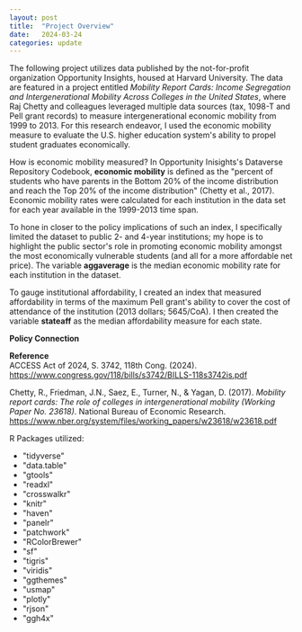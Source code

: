 ```yaml
---
layout: post
title:  "Project Overview"
date:   2024-03-24 
categories: update
---
```


The following project utilizes data published by the not-for-profit organization Opportunity Insights, housed at Harvard University. The data are featured in a project entitled *Mobility Report Cards: Income Segregation and Intergenerational Mobility Across Colleges in the United States*, where Raj Chetty and colleagues leveraged multiple data sources (tax, 1098-T and Pell grant records) to measure intergenerational economic mobility from 1999 to 2013. For this research endeavor, I used the economic mobility measure to evaluate the U.S. higher education system's ability to propel student graduates economically. 

How is economic mobility measured? In Opportunity Inisights's Dataverse Repository Codebook, **economic mobility** is defined as the "percent of students who have parents in the Bottom 20% of the income distribution and reach the Top 20% of the income distribution" (Chetty et al., 2017). Economic mobility rates were calculated for each institution in the data set for each year available in the 1999-2013 time span. 

To hone in closer to the policy implications of such an index, I specifically limited the dataset to public 2- and 4-year institutions; my hope is to highlight the public sector's role in promoting economic mobility amongst the most economically vulnerable students (and all for a more affordable net price). The variable **aggaverage** is the median economic mobility rate for each institution in the dataset.

To gauge institutional affordability, I created an index that measured affordability in terms of the maximum Pell grant's ability to cover the cost of attendance of the institution (2013 dollars; 5645/CoA). I then created the variable **stateaff** as the median affordability measure for each state.

**Policy Connection**

**Reference**
<br>
ACCESS Act of 2024, S. 3742, 118th Cong. (2024). https://www.congress.gov/118/bills/s3742/BILLS-118s3742is.pdf 

Chetty, R., Friedman, J.N., Saez, E., Turner, N., & Yagan, D. (2017). *Mobility report cards: The role of colleges in intergenerational mobility (Working Paper No. 23618)*. National Bureau of Economic Research. https://www.nber.org/system/files/working_papers/w23618/w23618.pdf

R Packages utilized:
* "tidyverse" 
* "data.table" 
* "gtools" 
* "readxl" 
* "crosswalkr" 
* "knitr" 
* "haven" 
* "panelr" 
* "patchwork" 
* "RColorBrewer" 
* "sf"
* "tigris"
* "viridis" 
* "ggthemes" 
* "usmap"
* "plotly" 
* "rjson"
* "ggh4x"